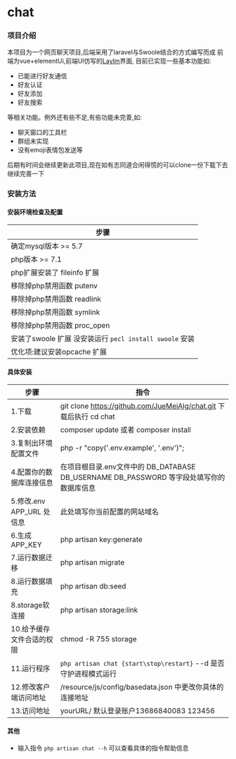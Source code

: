 # chat

### 项目介绍
本项目为一个网页聊天项目,后端采用了laravel与Swoole结合的方式编写而成
前端为vue+elementUi,前端UI仿写的[LayIm](http://layim.layui.com/)界面,
目前已实现一些基本功能如:
* 已能进行好友通信
* 好友认证
* 好友添加
* 好友搜索

等相关功能。例外还有些不足,有些功能未完善,如:
* 聊天窗口的工具栏
* 群组未实现
* 没有emoji表情包发送等

后期有时间会继续更新此项目,现在如有志同道合闲得慌的可以clone一份下载下去继续完善一下


### 安装方法

#### 安装环境检查及配置

| 步骤  |
| ------|
|  确定mysql版本 >= 5.7 |
|  php版本 >= 7.1 |
|  php扩展安装了 fileinfo 扩展 |
|  移除掉php禁用函数 putenv |
|  移除掉php禁用函数 readlink |
|  移除掉php禁用函数 symlink |
|  移除掉php禁用函数 proc_open |
|  安装了swoole 扩展 没安装运行 `pecl install swoole` 安装 |
|  优化项:建议安装opcache 扩展 |




#### 具体安装
| 步骤 | 指令 |
| ------ | ------ |
| 1.下载 | git clone https://github.com/JueMeiAlg/chat.git 下载后执行 cd chat |
| 2.安装依赖 | composer update 或者 composer install|
| 3.复制出环境配置文件 |php -r "copy('.env.example', '.env')"; |
| 4.配置你的数据库连接信息 | 在项目根目录.env文件中的 DB_DATABASE DB_USERNAME DB_PASSWORD 等字段处填写你的数据库信息 |
| 5.修改.env APP_URL 处信息 | 此处填写你当前配置的网站域名 |
| 6.生成APP_KEY | php artisan key:generate |
| 7.运行数据迁移 | php artisan migrate |
| 8.运行数据填充 | php artisan db:seed |
| 8.storage软连接 | php artisan storage:link|
| 10.给予缓存文件合适的权限 | chmod -R 755 storage  |
| 11.运行程序  | `php artisan chat {start\stop\restart}`  --d 是否守护进程模式运行|
| 12.修改客户端访问地址  | /resource/js/config/basedata.json 中更改你具体的连接地址|
| 13.访问地址  | yourURL/ 默认登录账户13686840083 123456 |

#### 其他

* 输入指令 `php artisan chat --h` 可以查看具体的指令帮助信息
